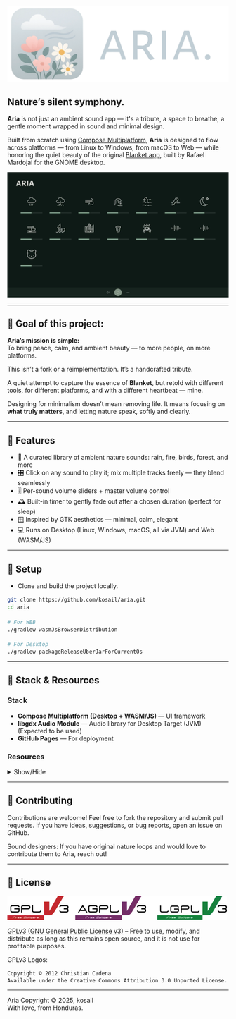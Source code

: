 ![Aria logo](repo_images/banner.webp)

Nature’s silent symphony.
---

**Aria** is not just an ambient sound app — it's a tribute, a space to breathe, a gentle moment wrapped in sound and minimal design.

Built from scratch using [Compose Multiplatform](https://github.com/JetBrains/compose-multiplatform), **Aria** is designed to flow across platforms — from Linux to Windows, from macOS to Web — while honoring the quiet beauty of the original [Blanket app](https://github.com/rafaelmardojai/blanket), built by Rafael Mardojai for the GNOME desktop.

![Nightly screenshot](repo_images/screenshot.webp)

---

## 🌺 Goal of this project:

**Aria’s mission is simple:**  
To bring peace, calm, and ambient beauty — to more people, on more platforms.

This isn’t a fork or a reimplementation. It’s a handcrafted tribute.

A quiet attempt to capture the essence of **Blanket**, but retold with different tools, for different platforms, and with a different heartbeat — mine.

Designing for minimalism doesn’t mean removing life. It means focusing on **what truly matters**, and letting nature speak, softly and clearly.

---

## 🌼 Features

- 🎵 A curated library of ambient nature sounds: rain, fire, birds, forest, and more
- 🎛️ Click on any sound to play it; mix multiple tracks freely — they blend seamlessly
- 🎚 Per-sound volume sliders + master volume control
- 🕰 Built-in timer to gently fade out after a chosen duration (perfect for sleep)
- 🪟 Inspired by GTK aesthetics — minimal, calm, elegant
- 💻 Runs on Desktop (Linux, Windows, macOS, all via JVM) and Web (WASM/JS)

---

## 🌻 Setup

- Clone and build the project locally.

```bash
git clone https://github.com/kosail/aria.git
cd aria

# For WEB
./gradlew wasmJsBrowserDistribution

# For Desktop
./gradlew packageReleaseUberJarForCurrentOs
```

---

## 🔧 Stack & Resources
### Stack
- **Compose Multiplatform (Desktop + WASM/JS)** — UI framework
- **libgdx Audio Module** — Audio library for Desktop Target (JVM) (Expected to be used) 
- **GitHub Pages** — For deployment

### Resources

<details>
<summary>Show/Hide</summary>

#### -> Icons
- [Original icons from Blanket, on GitHub](https://github.com/rafaelmardojai/blanket)
- [Lucide cat icon](https://lucide.dev)


#### -> Fonts
- Font used in the banner: [Alegreya Sans SC. Designed by Juan Pablo del Peral, Huerta Tipográfica. Available on Google Fonts](https://fonts.google.com/specimen/Alegreya+Sans+SC)
- Main font: [Alegreya Sans. Designed by Juan Pablo del Peral, Huerta Tipográfica. Available on Google Fonts](https://fonts.google.com/specimen/Alegreya+Sans)


#### -> Audios
- [Cat meow audio by DRAGON-STUDIO, on Pixabay](https://pixabay.com/es/sound-effects/cat-meow-321642/)
- All the audios (except for the above) are the original ones used in Blanket. To see more information about the authors and licensing, please check [SOUNDS_LICENSING](SOUNDS_LICENSING.md).

</details>

---

## 💐 Contributing
Contributions are welcome!
Feel free to fork the repository and submit pull requests.
If you have ideas, suggestions, or bug reports, open an issue on GitHub.

Sound designers: If you have original nature loops and would love to contribute them to Aria, reach out!

[//]: # (---)

[//]: # ()
[//]: # (## 🎒 What I learned from this project)

---

## 📜 License
![GPLv3 License logo. Copyright © 2012 Christian Cadena](repo_images/license-logos-by-christian-candena-GNU_GPLv3_License.webp)

[GPLv3 (GNU General Public License v3)](COPYING.txt) – Free to use, modify, and distribute as long as this remains open source, and it is not use for profitable purposes.

GPLv3 Logos:

    Copyright © 2012 Christian Cadena
    Available under the Creative Commons Attribution 3.0 Unported License.

---

Aria Copyright © 2025, kosail
<br>
With love, from Honduras.
